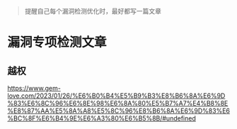 
> 提醒自己每个漏洞检测优化时，最好都写一篇文章


# 漏洞专项检测文章

## 越权

https://www.gem-love.com/2023/01/26/%E6%B0%B4%E5%B9%B3%E8%B6%8A%E6%9D%83%E6%8C%96%E6%8E%98%E6%8A%80%E5%B7%A7%E4%B8%8E%E8%87%AA%E5%8A%A8%E5%8C%96%E8%B6%8A%E6%9D%83%E6%BC%8F%E6%B4%9E%E6%A3%80%E6%B5%8B/#undefined
